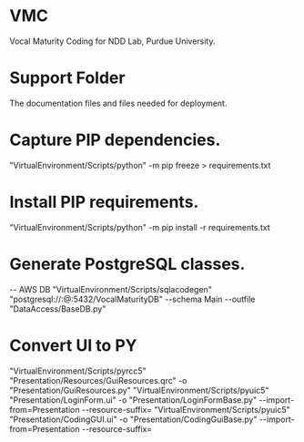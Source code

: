 # VMC
Vocal Maturity Coding for NDD Lab, Purdue University.

# Support Folder
The documentation files and files needed for deployment.

# Capture PIP dependencies.
"VirtualEnvironment/Scripts/python" -m pip freeze > requirements.txt

# Install PIP requirements.
"VirtualEnvironment/Scripts/python" -m pip install -r requirements.txt

# Generate PostgreSQL classes.
-- AWS DB
"VirtualEnvironment/Scripts/sqlacodegen" "postgresql://<UserName>:<Password>@<Server>:5432/VocalMaturityDB" --schema Main --outfile "DataAccess/BaseDB.py"

# Convert UI to PY
"VirtualEnvironment/Scripts/pyrcc5" "Presentation/Resources/GuiResources.qrc" -o "Presentation/GuiResources.py"
"VirtualEnvironment/Scripts/pyuic5" "Presentation/LoginForm.ui" -o "Presentation/LoginFormBase.py" --import-from=Presentation --resource-suffix=
"VirtualEnvironment/Scripts/pyuic5" "Presentation/CodingGUI.ui" -o "Presentation/CodingGuiBase.py" --import-from=Presentation --resource-suffix=

